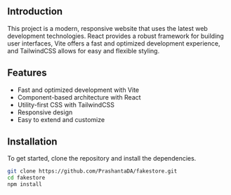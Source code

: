 ## Introduction

This project is a modern, responsive website that uses the latest web development technologies. React provides a robust framework for building user interfaces, Vite offers a fast and optimized development experience, and TailwindCSS allows for easy and flexible styling.

## Features

- Fast and optimized development with Vite
- Component-based architecture with React
- Utility-first CSS with TailwindCSS
- Responsive design
- Easy to extend and customize

## Installation

To get started, clone the repository and install the dependencies.

```bash
git clone https://github.com/PrashantaDA/fakestore.git
cd fakestore
npm install
